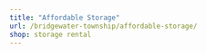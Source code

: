 ```yaml
---
title: "Affordable Storage"
url: /bridgewater-township/affordable-storage/
shop: storage rental
---
```

